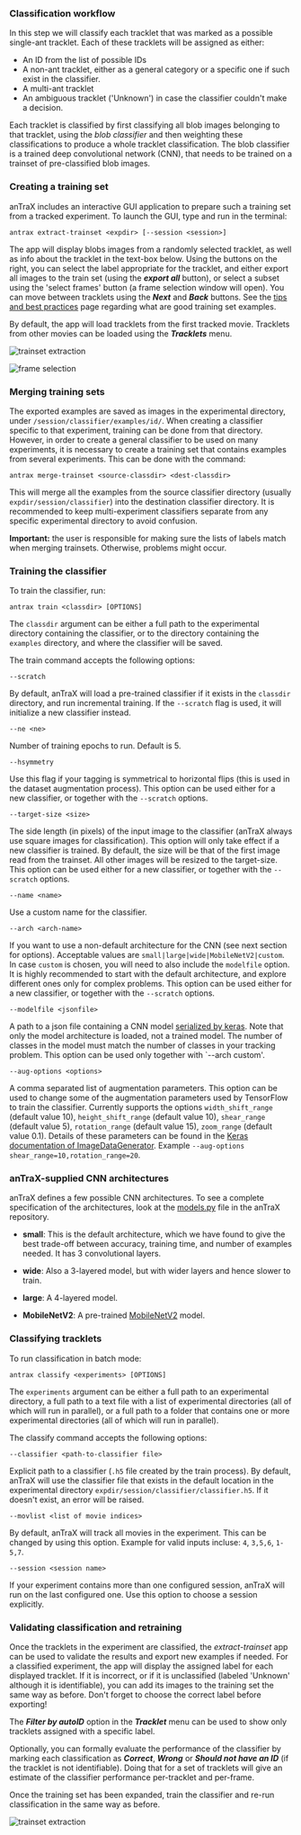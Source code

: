 ### Classification workflow

In this step we will classify each tracklet that was marked as a possible single-ant tracklet. Each of these tracklets will be assigned as either:

* An ID from the list of possible IDs
* A non-ant tracklet, either as a general category or a specific one if such exist in the classifier.
* A multi-ant tracklet
* An ambiguous tracklet ('Unknown') in case the classifier couldn't make a decision.  

Each tracklet is classified by first classifying all blob images belonging to that tracklet, using the *blob classifier* and then weighting these classifications to produce a whole tracklet classification. The blob classifier is a trained deep convolutional network (CNN), that needs to be trained on a trainset of pre-classified blob images. 

### Creating a training set

anTraX includes an interactive GUI application to prepare such a training set from a tracked experiment. To launch the GUI, type and run in the terminal:

```console
antrax extract-trainset <expdir> [--session <session>]
```

The app will display blobs images from a randomly selected tracklet, as well as info about the tracklet in the text-box below. Using the buttons on the right, you can select the label appropriate for the tracklet, and either export all images to the train set (using the ***export all*** button), or select a subset using the 'select frames' button (a frame selection window will open). You can move between tracklets using the ***Next*** and ***Back*** buttons.
See the [tips and best practices](tips.md#training-and-classification) page regarding what are good training set examples.

By default, the app will load tracklets from the first tracked movie. Tracklets from other movies can be loaded using the ***Tracklets*** menu.

![trainset extraction](images/extract-trainset1.png)

![frame selection](images/extract-trainset-frame-selector.png)


### Merging training sets

The exported examples are saved as images in the experimental directory, under `/session/classifier/examples/id/`. When creating a classifier specific to that experiment, training can be done from that directory. However, in order to create a general classifier to be used on many experiments, it is necessary to create a training set that contains examples from several experiments. This can be done with the command:

```console
antrax merge-trainset <source-classdir> <dest-classdir>
```

This will merge all the examples from the source classifier directory (usually `expdir/session/classifier`) into the destination classifier directory. It is recommended to keep multi-experiment classifiers separate from any specific experimental directory to avoid confusion.

**Important:** the user is responsible for making sure the lists of labels match when merging trainsets. Otherwise, problems might occur.

### Training the classifier

To train the classifier, run: 

```console
antrax train <classdir> [OPTIONS]
```

The `classdir` argument can be either a full path to the experimental directory containing the classifier, or to the directory containing the `examples` directory, and where the classifier will be saved.

The train command accepts the following options:

`--scratch`

By default, anTraX will load a pre-trained classifier if it exists in the `classdir` directory, and run incremental training. If the `--scratch` flag is used, it will initialize a new classifier instead. 

`--ne <ne>`

Number of training epochs to run. Default is 5.

`--hsymmetry`

Use this flag if your tagging is symmetrical to horizontal flips (this is used in the dataset augmentation process). This option can be used either for a new classifier, or together with the `--scratch` options.

`--target-size <size>`

The side length (in pixels) of the input image to the classifier (anTraX always use square images for classification). This option will only take effect if a new classifier is trained. By default, the size will be that of the first image read from the trainset. All other images will be resized to the target-size. This option can be used either for a new classifier, or together with the `--scratch` options.

`--name <name>`

Use a custom name for the classifier. 

`--arch <arch-name>`

If you want to use a non-default architecture for the CNN (see next section for options). Acceptable values are `small|large|wide|MobileNetV2|custom`. In case `custom` is chosen, you will need to also include the `modelfile` option. It is highly recommended to start with the default architecture, and explore different ones only for complex problems. This option can be used either for a new classifier, or together with the `--scratch` options.

`--modelfile <jsonfile>`

A path to a json file containing a CNN model [serialized by keras](https://www.tensorflow.org/guide/keras/save_and_serialize). Note that only the model architecture is loaded, not a trained model. The number of classes in the model must match the number of classes in your tracking problem. This option can be used only together with `--arch custom'.

`--aug-options <options>`
  
A comma separated list of augmentation parameters. This option can be used to change some of the augmentation parameters used by TensorFlow to train the classifier. Currently supports the options `width_shift_range` (default value 10), `height_shift_range` (default value 10), `shear_range` (default value 5), `rotation_range` (default value 15), `zoom_range` (default value 0.1). Details of these parameters can be found in the [Keras documentation of  ImageDataGenerator](https://keras.io/api/preprocessing/image/). Example `--aug-options shear_range=10,rotation_range=20`.


### anTraX-supplied CNN architectures

anTraX defines a few possible CNN architectures. To see a complete specification of the architectures, look at the [models.py](https://github.com/Social-Evolution-and-Behavior/anTraX/blob/master/antrax/models.py) file in the anTraX repository.

* **small**: This is the default architecture, which we have found to give the best trade-off between accuracy, training time, and number of examples needed. It has 3 convolutional layers.  

* **wide**: Also a 3-layered model, but with wider layers and hence slower to train.

* **large**: A 4-layered model.

* **MobileNetV2**: A pre-trained [MobileNetV2](https://arxiv.org/abs/1801.04381) model. 


### Classifying tracklets

To run classification in batch mode:

```console
antrax classify <experiments> [OPTIONS]
```

The `experiments` argument can be either a full path to an experimental directory, a full path to a text file with a list of experimental directories (all of which will run in parallel), or a full path to a folder that contains one or more experimental directories (all of which will run in parallel).

The classify command accepts the following options:

`--classifier <path-to-classifier file>`

Explicit path to a classifier (`.h5` file created by the train process). By default, anTraX will use the classifier file that exists in the default location in the experimental directory `expdir/session/classifier/classifier.h5`. If it doesn't exist, an error will be raised.

`--movlist <list of movie indices>`

By default, anTraX will track all movies in the experiment. This can be changed by using this option. Example for valid inputs incluse: `4`, `3,5,6`, `1-5,7`.

`--session <session name>`

If your experiment contains more than one configured session, anTraX will run on the last configured one. Use this option to choose a session explicitly.


### Validating classification and retraining 

Once the tracklets in the experiment are classified, the *extract-trainset* app can be used to validate the results and export new examples if needed. For a classified experiment, the app will display the assigned label for each displayed tracklet. If it is incorrect, or if it is unclassified (labeled 'Unknown' although it is identifiable), you can add its images to the training set the same way as before. Don't forget to choose the correct label before exporting!

The ***Filter by autoID*** option in the ***Tracklet*** menu can be used to show only tracklets assigned with a specific label. 

Optionally, you can formally evaluate the performance of the classifier by marking each classification as ***Correct***, ***Wrong*** or ***Should not have an ID*** (if the tracklet is not identifiable). Doing that for a set of tracklets will give an estimate of the classifier performance per-tracklet and per-frame.

Once the training set has been expanded, train the classifier and re-run classification in the same way as before.

![trainset extraction](images/extract-trainset2.png)
